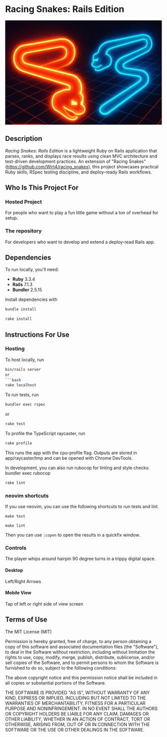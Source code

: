 # Racing Snakes: Rails Edition
<img src="/assets/readme_pic.jpg" alt="two snakes chasing each other on a grid" width="550" />

## Description
_Racing Snakes: Rails Edition_ is a lightweight Ruby on Rails application that parses, ranks, and displays race results using clean MVC architecture and test-driven development practices. An extension of "Racing Snakes"(https://github.com/Wirt4/racing_snakes), this project showcases practical Ruby skills, RSpec testing discipline, and deploy-ready Rails workflows.
## Who Is This Project For
### Hosted Project
For people who want to play a fun little game without a ton of overhead for setup.
### The repository
For developers who want to develop and extend a deploy-read Rails app.
## Dependencies
To run locally, you'll need:
- **Ruby** 3.3.4
- **Rails** 7.1.3
- **Bundler** 2.5.15

Install dependencies with 
```bash
bundle install
```
```bash
rake install
```
## Instructions For Use
### Hosting
To host locally, run
```bash
bin/rails server
or 
```bash
rake localhost
```

To run tests, run 
```bash
bundler exec rspec
```
or
```bash
rake test
```
To profile the TypeScript raycaster, run
```bash
rake profile
```
This runs the app with the cpu-profile flag. Outputs are stored in app/raycaster/tmp and can be opened with Chrome DevTools.

In development, you can also run rubocop for linting and style checks:
bundler exec rubocop
```bash
rake lint
```
### neovim shortcuts
If you use neovim, you can use the following shortcuts to run tests and lint.
```vim
make test
```
```vim
make lint
```
Then you can use `:copen` to open the results in a quickfix window.

### Controls
The player whips around hairpin 90 degree turns in a trippy digital space.
#### Desktop
Left/Right Arrows
#### Mobile View
Tap of left or right side of view screen

## Terms of Use
The MIT License (MIT)

Permission is hereby granted, free of charge, to any person obtaining a copy of this software and associated documentation files (the "Software"), to deal in the Software without restriction, including without limitation the rights to use, copy, modify, merge, publish, distribute, sublicense, and/or sell copies of the Software, and to permit persons to whom the Software is furnished to do so, subject to the following conditions:

The above copyright notice and this permission notice shall be included in all copies or substantial portions of the Software.

THE SOFTWARE IS PROVIDED "AS IS", WITHOUT WARRANTY OF ANY KIND, EXPRESS OR IMPLIED, INCLUDING BUT NOT LIMITED TO THE WARRANTIES OF MERCHANTABILITY, FITNESS FOR A PARTICULAR PURPOSE AND NONINFRINGEMENT. IN NO EVENT SHALL THE AUTHORS OR COPYRIGHT HOLDERS BE LIABLE FOR ANY CLAIM, DAMAGES OR OTHER LIABILITY, WHETHER IN AN ACTION OF CONTRACT, TORT OR OTHERWISE, ARISING FROM, OUT OF OR IN CONNECTION WITH THE SOFTWARE OR THE USE OR OTHER DEALINGS IN THE SOFTWARE.
